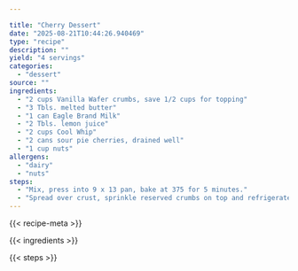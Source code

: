 ```yaml
---

title: "Cherry Dessert"
date: "2025-08-21T10:44:26.940469"
type: "recipe"
description: ""
yield: "4 servings"
categories:
  - "dessert"
source: ""
ingredients:
  - "2 cups Vanilla Wafer crumbs, save 1/2 cups for topping"
  - "3 Tbls. melted butter"
  - "1 can Eagle Brand Milk"
  - "2 Tbls. lemon juice"
  - "2 cups Cool Whip"
  - "2 cans sour pie cherries, drained well"
  - "1 cup nuts"
allergens:
  - "dairy"
  - "nuts"
steps:
  - "Mix, press into 9 x 13 pan, bake at 375 for 5 minutes."
  - "Spread over crust, sprinkle reserved crumbs on top and refrigerate."
---
```


{{< recipe-meta >}}

{{< ingredients >}}

{{< steps >}}
